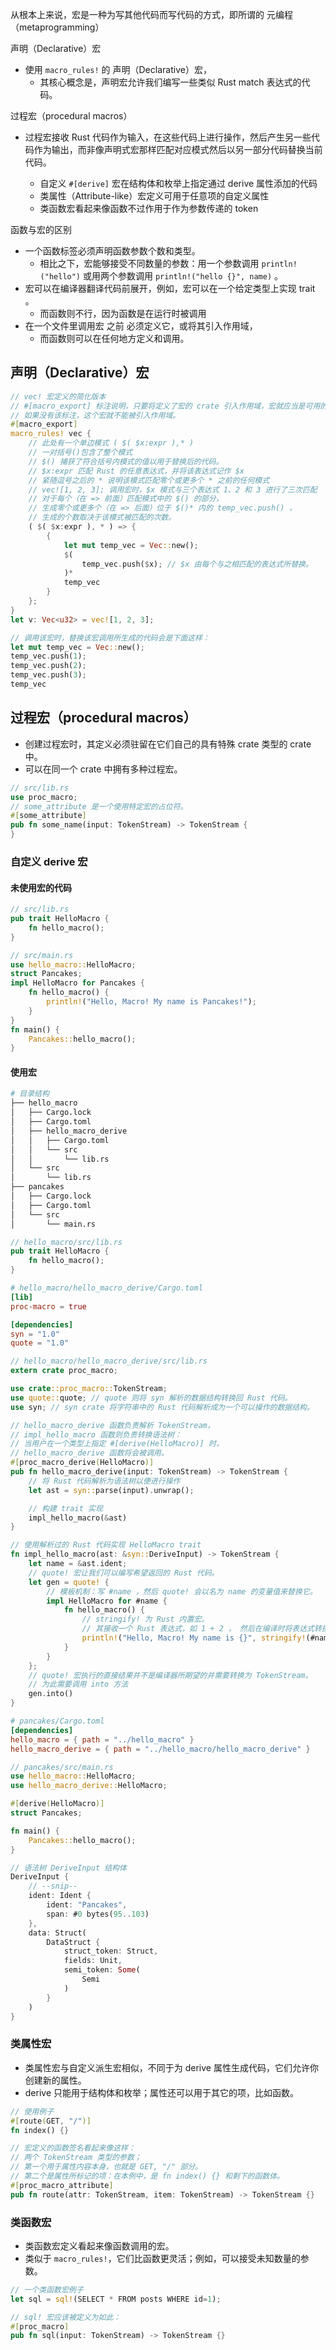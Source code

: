 从根本上来说，宏是一种为写其他代码而写代码的方式，即所谓的 元编程（metaprogramming）

声明（Declarative）宏

- 使用 `macro_rules!` 的 声明（Declarative）宏，
  - 其核心概念是，声明宏允许我们编写一些类似 Rust match 表达式的代码。

过程宏（procedural macros）

- 过程宏接收 Rust 代码作为输入，在这些代码上进行操作，然后产生另一些代码作为输出，而非像声明式宏那样匹配对应模式然后以另一部分代码替换当前代码。

  - 自定义 `#[derive]` 宏在结构体和枚举上指定通过 derive 属性添加的代码
  - 类属性（Attribute-like）宏定义可用于任意项的自定义属性
  - 类函数宏看起来像函数不过作用于作为参数传递的 token

函数与宏的区别

- 一个函数标签必须声明函数参数个数和类型。
  - 相比之下，宏能够接受不同数量的参数：用一个参数调用 `println!("hello")` 或用两个参数调用 `println!("hello {}", name)` 。
- 宏可以在编译器翻译代码前展开，例如，宏可以在一个给定类型上实现 trait 。
  - 而函数则不行，因为函数是在运行时被调用
- 在一个文件里调用宏 之前 必须定义它，或将其引入作用域，
  - 而函数则可以在任何地方定义和调用。

## 声明（Declarative）宏

```rust
// vec! 宏定义的简化版本
// #[macro_export] 标注说明，只要将定义了宏的 crate 引入作用域，宏就应当是可用的。
// 如果没有该标注，这个宏就不能被引入作用域。
#[macro_export]
macro_rules! vec {
    // 此处有一个单边模式 ( $( $x:expr ),* )
    // 一对括号()包含了整个模式
    // $() 捕获了符合括号内模式的值以用于替换后的代码。
    // $x:expr 匹配 Rust 的任意表达式，并将该表达式记作 $x
    // 紧随逗号之后的 * 说明该模式匹配零个或更多个 * 之前的任何模式
    // vec![1, 2, 3]; 调用宏时，$x 模式与三个表达式 1、2 和 3 进行了三次匹配
    // 对于每个（在 => 前面）匹配模式中的 $() 的部分，
    // 生成零个或更多个（在 => 后面）位于 $()* 内的 temp_vec.push() ，
    // 生成的个数取决于该模式被匹配的次数。
    ( $( $x:expr ), * ) => {
        {
            let mut temp_vec = Vec::new();
            $(
                temp_vec.push($x); // $x 由每个与之相匹配的表达式所替换。
            )*
            temp_vec
        }
    };
}
let v: Vec<u32> = vec![1, 2, 3];

// 调用该宏时，替换该宏调用所生成的代码会是下面这样：
let mut temp_vec = Vec::new();
temp_vec.push(1);
temp_vec.push(2);
temp_vec.push(3);
temp_vec
```

## 过程宏（procedural macros）

- 创建过程宏时，其定义必须驻留在它们自己的具有特殊 crate 类型的 crate 中。
- 可以在同一个 crate 中拥有多种过程宏。

```rust
// src/lib.rs
use proc_macro;
// some_attribute 是一个使用特定宏的占位符。
#[some_attribute]
pub fn some_name(input: TokenStream) -> TokenStream {
}
```

### 自定义 derive 宏

#### 未使用宏的代码

```rust
// src/lib.rs
pub trait HelloMacro {
    fn hello_macro();
}
```

```rust
// src/main.rs
use hello_macro::HelloMacro;
struct Pancakes;
impl HelloMacro for Pancakes {
    fn hello_macro() {
        println!("Hello, Macro! My name is Pancakes!");
    }
}
fn main() {
    Pancakes::hello_macro();
}
```

#### 使用宏

```sh
# 目录结构
├── hello_macro
│   ├── Cargo.lock
│   ├── Cargo.toml
│   ├── hello_macro_derive
│   │   ├── Cargo.toml
│   │   └── src
│   │       └── lib.rs
│   └── src
│       └── lib.rs
├── pancakes
│   ├── Cargo.lock
│   ├── Cargo.toml
│   └── src
│       └── main.rs
```

```rust
// hello_macro/src/lib.rs
pub trait HelloMacro {
    fn hello_macro();
}
```

```toml
# hello_macro/hello_macro_derive/Cargo.toml
[lib]
proc-macro = true

[dependencies]
syn = "1.0"
quote = "1.0"
```

```rust
// hello_macro/hello_macro_derive/src/lib.rs
extern crate proc_macro;

use crate::proc_macro::TokenStream;
use quote::quote; // quote 则将 syn 解析的数据结构转换回 Rust 代码。
use syn; // syn crate 将字符串中的 Rust 代码解析成为一个可以操作的数据结构。

// hello_macro_derive 函数负责解析 TokenStream，
// impl_hello_macro 函数则负责转换语法树：
// 当用户在一个类型上指定 #[derive(HelloMacro)] 时，
// hello_macro_derive 函数将会被调用。
#[proc_macro_derive(HelloMacro)]
pub fn hello_macro_derive(input: TokenStream) -> TokenStream {
    // 将 Rust 代码解析为语法树以便进行操作
    let ast = syn::parse(input).unwrap();

    // 构建 trait 实现
    impl_hello_macro(&ast)
}

// 使用解析过的 Rust 代码实现 HelloMacro trait
fn impl_hello_macro(ast: &syn::DeriveInput) -> TokenStream {
    let name = &ast.ident;
    // quote! 宏让我们可以编写希望返回的 Rust 代码。
    let gen = quote! {
        // 模板机制：写 #name ，然后 quote! 会以名为 name 的变量值来替换它。
        impl HelloMacro for #name {
            fn hello_macro() {
                // stringify! 为 Rust 内置宏。
                // 其接收一个 Rust 表达式，如 1 + 2 ， 然后在编译时将表达式转换为一个字符串常量
                println!("Hello, Macro! My name is {}", stringify!(#name));
            }
        }
    };
    // quote! 宏执行的直接结果并不是编译器所期望的并需要转换为 TokenStream。
    // 为此需要调用 into 方法
    gen.into()
}
```

```toml
# pancakes/Cargo.toml
[dependencies]
hello_macro = { path = "../hello_macro" }
hello_macro_derive = { path = "../hello_macro/hello_macro_derive" }
```

```rust
// pancakes/src/main.rs
use hello_macro::HelloMacro;
use hello_macro_derive::HelloMacro;

#[derive(HelloMacro)]
struct Pancakes;

fn main() {
    Pancakes::hello_macro();
}
```

```rust
// 语法树 DeriveInput 结构体
DeriveInput {
    // --snip--
    ident: Ident {
        ident: "Pancakes",
        span: #0 bytes(95..103)
    },
    data: Struct(
        DataStruct {
            struct_token: Struct,
            fields: Unit,
            semi_token: Some(
                Semi
            )
        }
    )
}
```

### 类属性宏

- 类属性宏与自定义派生宏相似，不同于为 derive 属性生成代码，它们允许你创建新的属性。
- derive 只能用于结构体和枚举；属性还可以用于其它的项，比如函数。

```rust
// 使用例子
#[route(GET, "/")]
fn index() {}

// 宏定义的函数签名看起来像这样：
// 两个 TokenStream 类型的参数；
// 第一个用于属性内容本身，也就是 GET, "/" 部分。
// 第二个是属性所标记的项：在本例中，是 fn index() {} 和剩下的函数体。
#[proc_macro_attribute]
pub fn route(attr: TokenStream, item: TokenStream) -> TokenStream {}
```

### 类函数宏

- 类函数宏定义看起来像函数调用的宏。
- 类似于 `macro_rules!`，它们比函数更灵活；例如，可以接受未知数量的参数。

```rust
// 一个类函数宏例子
let sql = sql!(SELECT * FROM posts WHERE id=1);

// sql! 宏应该被定义为如此：
#[proc_macro]
pub fn sql(input: TokenStream) -> TokenStream {}
```
